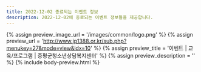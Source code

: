 ```yaml
---
title: 2022-12-02 종료되는 이벤트 정보
description: 2022-12-02에 종료되는 이벤트 정보들을 제공합니다.
---
```

{% assign preview_image_url = '/images/common/logo.png' %}
{% assign preview_url = 'http://www.jp1388.or.kr/sub.php?menukey=27&mode=view&idx=10' %}
{% assign preview_title = '이벤트 | 교육/프로그램 | 증평군청소년상담복지센터' %}
{% assign preview_description = '' %}
{% include body-preview.html %}